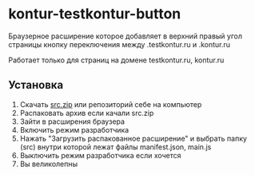 # kontur-testkontur-button

Браузерное расширение которое добавляет в верхний правый угол страницы кнопку переключения между .testkontur.ru и .kontur.ru

Работает только для страниц на домене testkontur.ru, kontur.ru

## Установка

1. Скачать [src.zip](https://github.com/Advitalitum/kontur-testkontur-button/releases/download/0.0.0.1/src.zip) или репозиторий себе на компьютер
2. Распаковать архив если качали src.zip
3. Зайти в расширения браузера
4. Включить режим разработчика
5. Нажать "Загрузить распакованное расширение" и выбрать папку (src) внутри которой лежат файлы manifest.json, main.js
6. Выключить режим разработчика если хочется
7. Вы великолепны
